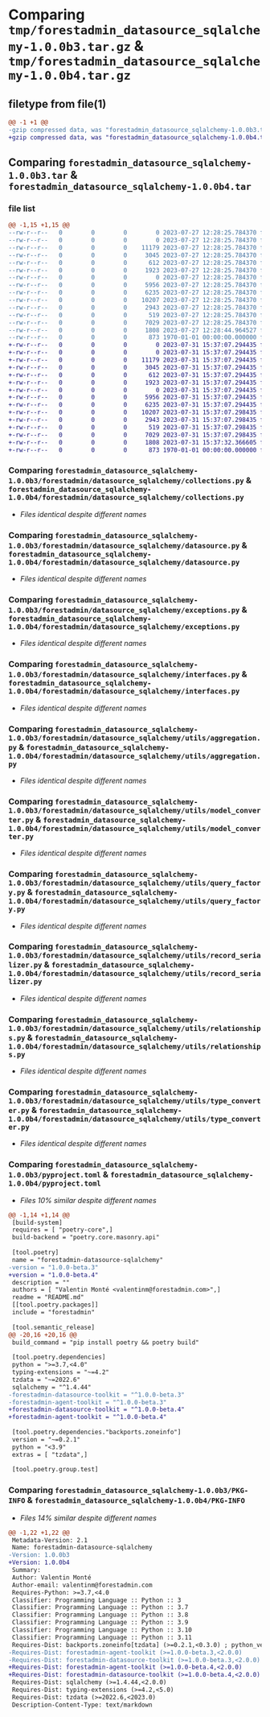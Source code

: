 # Comparing `tmp/forestadmin_datasource_sqlalchemy-1.0.0b3.tar.gz` & `tmp/forestadmin_datasource_sqlalchemy-1.0.0b4.tar.gz`

## filetype from file(1)

```diff
@@ -1 +1 @@
-gzip compressed data, was "forestadmin_datasource_sqlalchemy-1.0.0b3.tar", max compression
+gzip compressed data, was "forestadmin_datasource_sqlalchemy-1.0.0b4.tar", max compression
```

## Comparing `forestadmin_datasource_sqlalchemy-1.0.0b3.tar` & `forestadmin_datasource_sqlalchemy-1.0.0b4.tar`

### file list

```diff
@@ -1,15 +1,15 @@
--rw-r--r--   0        0        0        0 2023-07-27 12:28:25.784370 forestadmin_datasource_sqlalchemy-1.0.0b3/README.md
--rw-r--r--   0        0        0        0 2023-07-27 12:28:25.784370 forestadmin_datasource_sqlalchemy-1.0.0b3/forestadmin/datasource_sqlalchemy/__init__.py
--rw-r--r--   0        0        0    11179 2023-07-27 12:28:25.784370 forestadmin_datasource_sqlalchemy-1.0.0b3/forestadmin/datasource_sqlalchemy/collections.py
--rw-r--r--   0        0        0     3045 2023-07-27 12:28:25.784370 forestadmin_datasource_sqlalchemy-1.0.0b3/forestadmin/datasource_sqlalchemy/datasource.py
--rw-r--r--   0        0        0      612 2023-07-27 12:28:25.784370 forestadmin_datasource_sqlalchemy-1.0.0b3/forestadmin/datasource_sqlalchemy/exceptions.py
--rw-r--r--   0        0        0     1923 2023-07-27 12:28:25.784370 forestadmin_datasource_sqlalchemy-1.0.0b3/forestadmin/datasource_sqlalchemy/interfaces.py
--rw-r--r--   0        0        0        0 2023-07-27 12:28:25.784370 forestadmin_datasource_sqlalchemy-1.0.0b3/forestadmin/datasource_sqlalchemy/utils/__init__.py
--rw-r--r--   0        0        0     5956 2023-07-27 12:28:25.784370 forestadmin_datasource_sqlalchemy-1.0.0b3/forestadmin/datasource_sqlalchemy/utils/aggregation.py
--rw-r--r--   0        0        0     6235 2023-07-27 12:28:25.784370 forestadmin_datasource_sqlalchemy-1.0.0b3/forestadmin/datasource_sqlalchemy/utils/model_converter.py
--rw-r--r--   0        0        0    10207 2023-07-27 12:28:25.784370 forestadmin_datasource_sqlalchemy-1.0.0b3/forestadmin/datasource_sqlalchemy/utils/query_factory.py
--rw-r--r--   0        0        0     2943 2023-07-27 12:28:25.784370 forestadmin_datasource_sqlalchemy-1.0.0b3/forestadmin/datasource_sqlalchemy/utils/record_serializer.py
--rw-r--r--   0        0        0      519 2023-07-27 12:28:25.784370 forestadmin_datasource_sqlalchemy-1.0.0b3/forestadmin/datasource_sqlalchemy/utils/relationships.py
--rw-r--r--   0        0        0     7029 2023-07-27 12:28:25.784370 forestadmin_datasource_sqlalchemy-1.0.0b3/forestadmin/datasource_sqlalchemy/utils/type_converter.py
--rw-r--r--   0        0        0     1808 2023-07-27 12:28:44.964527 forestadmin_datasource_sqlalchemy-1.0.0b3/pyproject.toml
--rw-r--r--   0        0        0      873 1970-01-01 00:00:00.000000 forestadmin_datasource_sqlalchemy-1.0.0b3/PKG-INFO
+-rw-r--r--   0        0        0        0 2023-07-31 15:37:07.294435 forestadmin_datasource_sqlalchemy-1.0.0b4/README.md
+-rw-r--r--   0        0        0        0 2023-07-31 15:37:07.294435 forestadmin_datasource_sqlalchemy-1.0.0b4/forestadmin/datasource_sqlalchemy/__init__.py
+-rw-r--r--   0        0        0    11179 2023-07-31 15:37:07.294435 forestadmin_datasource_sqlalchemy-1.0.0b4/forestadmin/datasource_sqlalchemy/collections.py
+-rw-r--r--   0        0        0     3045 2023-07-31 15:37:07.294435 forestadmin_datasource_sqlalchemy-1.0.0b4/forestadmin/datasource_sqlalchemy/datasource.py
+-rw-r--r--   0        0        0      612 2023-07-31 15:37:07.294435 forestadmin_datasource_sqlalchemy-1.0.0b4/forestadmin/datasource_sqlalchemy/exceptions.py
+-rw-r--r--   0        0        0     1923 2023-07-31 15:37:07.294435 forestadmin_datasource_sqlalchemy-1.0.0b4/forestadmin/datasource_sqlalchemy/interfaces.py
+-rw-r--r--   0        0        0        0 2023-07-31 15:37:07.294435 forestadmin_datasource_sqlalchemy-1.0.0b4/forestadmin/datasource_sqlalchemy/utils/__init__.py
+-rw-r--r--   0        0        0     5956 2023-07-31 15:37:07.294435 forestadmin_datasource_sqlalchemy-1.0.0b4/forestadmin/datasource_sqlalchemy/utils/aggregation.py
+-rw-r--r--   0        0        0     6235 2023-07-31 15:37:07.294435 forestadmin_datasource_sqlalchemy-1.0.0b4/forestadmin/datasource_sqlalchemy/utils/model_converter.py
+-rw-r--r--   0        0        0    10207 2023-07-31 15:37:07.298435 forestadmin_datasource_sqlalchemy-1.0.0b4/forestadmin/datasource_sqlalchemy/utils/query_factory.py
+-rw-r--r--   0        0        0     2943 2023-07-31 15:37:07.298435 forestadmin_datasource_sqlalchemy-1.0.0b4/forestadmin/datasource_sqlalchemy/utils/record_serializer.py
+-rw-r--r--   0        0        0      519 2023-07-31 15:37:07.298435 forestadmin_datasource_sqlalchemy-1.0.0b4/forestadmin/datasource_sqlalchemy/utils/relationships.py
+-rw-r--r--   0        0        0     7029 2023-07-31 15:37:07.298435 forestadmin_datasource_sqlalchemy-1.0.0b4/forestadmin/datasource_sqlalchemy/utils/type_converter.py
+-rw-r--r--   0        0        0     1808 2023-07-31 15:37:32.366605 forestadmin_datasource_sqlalchemy-1.0.0b4/pyproject.toml
+-rw-r--r--   0        0        0      873 1970-01-01 00:00:00.000000 forestadmin_datasource_sqlalchemy-1.0.0b4/PKG-INFO
```

### Comparing `forestadmin_datasource_sqlalchemy-1.0.0b3/forestadmin/datasource_sqlalchemy/collections.py` & `forestadmin_datasource_sqlalchemy-1.0.0b4/forestadmin/datasource_sqlalchemy/collections.py`

 * *Files identical despite different names*

### Comparing `forestadmin_datasource_sqlalchemy-1.0.0b3/forestadmin/datasource_sqlalchemy/datasource.py` & `forestadmin_datasource_sqlalchemy-1.0.0b4/forestadmin/datasource_sqlalchemy/datasource.py`

 * *Files identical despite different names*

### Comparing `forestadmin_datasource_sqlalchemy-1.0.0b3/forestadmin/datasource_sqlalchemy/exceptions.py` & `forestadmin_datasource_sqlalchemy-1.0.0b4/forestadmin/datasource_sqlalchemy/exceptions.py`

 * *Files identical despite different names*

### Comparing `forestadmin_datasource_sqlalchemy-1.0.0b3/forestadmin/datasource_sqlalchemy/interfaces.py` & `forestadmin_datasource_sqlalchemy-1.0.0b4/forestadmin/datasource_sqlalchemy/interfaces.py`

 * *Files identical despite different names*

### Comparing `forestadmin_datasource_sqlalchemy-1.0.0b3/forestadmin/datasource_sqlalchemy/utils/aggregation.py` & `forestadmin_datasource_sqlalchemy-1.0.0b4/forestadmin/datasource_sqlalchemy/utils/aggregation.py`

 * *Files identical despite different names*

### Comparing `forestadmin_datasource_sqlalchemy-1.0.0b3/forestadmin/datasource_sqlalchemy/utils/model_converter.py` & `forestadmin_datasource_sqlalchemy-1.0.0b4/forestadmin/datasource_sqlalchemy/utils/model_converter.py`

 * *Files identical despite different names*

### Comparing `forestadmin_datasource_sqlalchemy-1.0.0b3/forestadmin/datasource_sqlalchemy/utils/query_factory.py` & `forestadmin_datasource_sqlalchemy-1.0.0b4/forestadmin/datasource_sqlalchemy/utils/query_factory.py`

 * *Files identical despite different names*

### Comparing `forestadmin_datasource_sqlalchemy-1.0.0b3/forestadmin/datasource_sqlalchemy/utils/record_serializer.py` & `forestadmin_datasource_sqlalchemy-1.0.0b4/forestadmin/datasource_sqlalchemy/utils/record_serializer.py`

 * *Files identical despite different names*

### Comparing `forestadmin_datasource_sqlalchemy-1.0.0b3/forestadmin/datasource_sqlalchemy/utils/relationships.py` & `forestadmin_datasource_sqlalchemy-1.0.0b4/forestadmin/datasource_sqlalchemy/utils/relationships.py`

 * *Files identical despite different names*

### Comparing `forestadmin_datasource_sqlalchemy-1.0.0b3/forestadmin/datasource_sqlalchemy/utils/type_converter.py` & `forestadmin_datasource_sqlalchemy-1.0.0b4/forestadmin/datasource_sqlalchemy/utils/type_converter.py`

 * *Files identical despite different names*

### Comparing `forestadmin_datasource_sqlalchemy-1.0.0b3/pyproject.toml` & `forestadmin_datasource_sqlalchemy-1.0.0b4/pyproject.toml`

 * *Files 10% similar despite different names*

```diff
@@ -1,14 +1,14 @@
 [build-system]
 requires = [ "poetry-core",]
 build-backend = "poetry.core.masonry.api"
 
 [tool.poetry]
 name = "forestadmin-datasource-sqlalchemy"
-version = "1.0.0-beta.3"
+version = "1.0.0-beta.4"
 description = ""
 authors = [ "Valentin Monté <valentinm@forestadmin.com>",]
 readme = "README.md"
 [[tool.poetry.packages]]
 include = "forestadmin"
 
 [tool.semantic_release]
@@ -20,16 +20,16 @@
 build_command = "pip install poetry && poetry build"
 
 [tool.poetry.dependencies]
 python = ">=3.7,<4.0"
 typing-extensions = "~=4.2"
 tzdata = "~=2022.6"
 sqlalchemy = "^1.4.44"
-forestadmin-datasource-toolkit = "^1.0.0-beta.3"
-forestadmin-agent-toolkit = "^1.0.0-beta.3"
+forestadmin-datasource-toolkit = "^1.0.0-beta.4"
+forestadmin-agent-toolkit = "^1.0.0-beta.4"
 
 [tool.poetry.dependencies."backports.zoneinfo"]
 version = "~=0.2.1"
 python = "<3.9"
 extras = [ "tzdata",]
 
 [tool.poetry.group.test]
```

### Comparing `forestadmin_datasource_sqlalchemy-1.0.0b3/PKG-INFO` & `forestadmin_datasource_sqlalchemy-1.0.0b4/PKG-INFO`

 * *Files 14% similar despite different names*

```diff
@@ -1,22 +1,22 @@
 Metadata-Version: 2.1
 Name: forestadmin-datasource-sqlalchemy
-Version: 1.0.0b3
+Version: 1.0.0b4
 Summary: 
 Author: Valentin Monté
 Author-email: valentinm@forestadmin.com
 Requires-Python: >=3.7,<4.0
 Classifier: Programming Language :: Python :: 3
 Classifier: Programming Language :: Python :: 3.7
 Classifier: Programming Language :: Python :: 3.8
 Classifier: Programming Language :: Python :: 3.9
 Classifier: Programming Language :: Python :: 3.10
 Classifier: Programming Language :: Python :: 3.11
 Requires-Dist: backports.zoneinfo[tzdata] (>=0.2.1,<0.3.0) ; python_version < "3.9"
-Requires-Dist: forestadmin-agent-toolkit (>=1.0.0-beta.3,<2.0.0)
-Requires-Dist: forestadmin-datasource-toolkit (>=1.0.0-beta.3,<2.0.0)
+Requires-Dist: forestadmin-agent-toolkit (>=1.0.0-beta.4,<2.0.0)
+Requires-Dist: forestadmin-datasource-toolkit (>=1.0.0-beta.4,<2.0.0)
 Requires-Dist: sqlalchemy (>=1.4.44,<2.0.0)
 Requires-Dist: typing-extensions (>=4.2,<5.0)
 Requires-Dist: tzdata (>=2022.6,<2023.0)
 Description-Content-Type: text/markdown
```

